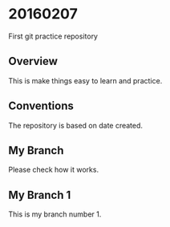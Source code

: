 # 20160207
First git practice repository
## Overview
This is make things easy to learn and practice.
## Conventions
The repository is based on date created.
## My Branch 
Please check how it works.
## My Branch 1
This is my branch number 1.
